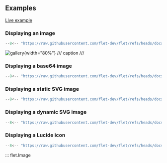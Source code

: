 ## Examples

[Live example](https://flet-controls-gallery.fly.dev/displays/image)

### Displaying an image

```python
--8<-- "https://raw.githubusercontent.com/flet-dev/flet/refs/heads/docs/sdk/python/examples/controls/image/gallery.py"
```

![gallery](https://raw.githubusercontent.com/flet-dev/flet/docs/sdk/python/examples/controls/image/media/gallery.gif){width="80%"}
/// caption
///

### Displaying a base64 image

```python
--8<-- "https://raw.githubusercontent.com/flet-dev/flet/refs/heads/docs/sdk/python/examples/controls/image/base64.py"
```

### Displaying a static SVG image

```python
--8<-- "https://raw.githubusercontent.com/flet-dev/flet/refs/heads/docs/sdk/python/examples/controls/image/static-svg.py"
```

### Displaying a dynamic SVG image

```python
--8<-- "https://raw.githubusercontent.com/flet-dev/flet/refs/heads/docs/sdk/python/examples/controls/image/dynamic-svg.py"
```

### Displaying a Lucide icon

```python
--8<-- "https://raw.githubusercontent.com/flet-dev/flet/refs/heads/docs/sdk/python/examples/controls/image/lucide-icons.py"
```

::: flet.Image
